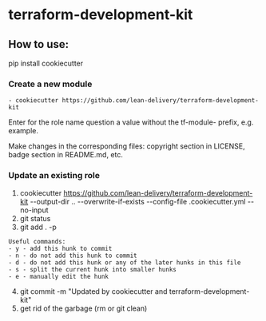 # terraform-development-kit

## How to use:

pip install cookiecutter

### Create a new module

```
- cookiecutter https://github.com/lean-delivery/terraform-development-kit
```

Enter for the role name question a value without the tf-module- prefix, e.g. example.

Make changes in the corresponding files: copyright section in LICENSE, badge section in README.md, etc.

### Update an existing role

1. cookiecutter https://github.com/lean-delivery/terraform-development-kit --output-dir .. --overwrite-if-exists --config-file .cookiecutter.yml --no-input
2. git status
3. git add . -p

```
Useful commands:
- y - add this hunk to commit
- n - do not add this hunk to commit
- d - do not add this hunk or any of the later hunks in this file
- s - split the current hunk into smaller hunks
- e - manually edit the hunk
```

4. git commit -m "Updated by cookiecutter and terraform-development-kit"
5. get rid of the garbage (rm or git clean)
